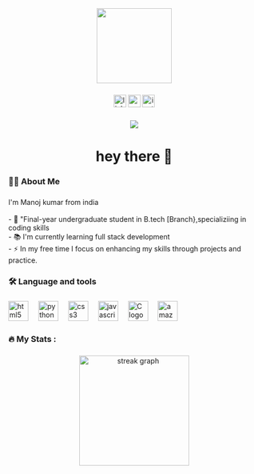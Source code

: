 <div align="center">
  <img height="150" src="https://media.giphy.com/media/M9gbBd9nbDrOTu1Mqx/giphy.gif"  />
</div>

###

<div align="center">
  <img src="https://img.shields.io/static/v1?message=LinkedIn&logo=linkedin&label=&color=0077B5&logoColor=white&labelColor=&style=for-the-badge" height="25" alt="linkedin logo"  />
  <img src="https://img.shields.io/static/v1?message=Youtube&logo=youtube&label=&color=FF0000&logoColor=white&labelColor=&style=for-the-badge" height="25" alt="youtube logo"  />
  <img src="https://img.shields.io/static/v1?message=instagram&logo=instagram&label=&color=1DA1F2&logoColor=white&labelColor=&style=for-the-badge" height="25" alt="instagram logo"  />
</div>

###

<div align="center">
  <img src="https://visitor-badge.laobi.icu/badge?page_id=Manojkumar6304275755.Manojkumar6304275755&"  />
</div>

###

<h1 align="center">hey there 👋</h1>

###

<h3 align="left">👩‍💻  About Me</h3>

###

<p align="left">I'm Manoj kumar from india<br><br>- 🔭 "Final-year undergraduate student in B.tech [Branch},specializiing in coding skills <br>- 📚 I'm currently learning full stack development<br>- ⚡ In my free time I focus on enhancing my skills through projects and practice.</p>

###

<h3 align="left">🛠 Language and tools</h3>

###

<div align="left">
  <img src="https://cdn.jsdelivr.net/gh/devicons/devicon/icons/html5/html5-original.svg" height="40" alt="html5"  />
  <img width="12" />
  <img src="https://cdn.jsdelivr.net/gh/devicons/devicon/icons/python/python-original.svg" height="40" alt="python"  />
  <img width="12" />
  <img src="https://cdn.jsdelivr.net/gh/devicons/devicon/icons/css3/css3-original.svg" height="40" alt="css3"  />
  <img width="12" />
  <img src="https://cdn.jsdelivr.net/gh/devicons/devicon/icons/javascript/javascript-original.svg" height="40" alt="javascript"  />
  <img width="12" />
  <img src="https://cdn.jsdelivr.net/gh/devicons/devicon/icons/C logo/C logo-original.svg" height="40" alt="C logo"  />
  <img width="12" />
  <img src="https://cdn.jsdelivr.net/gh/devicons/devicon/icons/amazonwebservices/amazonwebservices-line-wordmark.svg" height="40" alt="amazonwebservices"  />
</div>

###

<h3 align="left">🔥   My Stats :</h3>

###

<div align="center">
  <img src="https://streak-stats.demolab.com?user=Manojkumar6304275755&locale=en&mode=daily&theme=dark&hide_border=false&border_radius=5&order=3" height="220" alt="streak graph"  />
</div>

###
